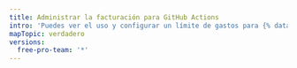 ```yaml
---
title: Administrar la facturación para GitHub Actions
intro: 'Puedes ver el uso y configurar un límite de gastos para {% data variables.product.prodname_actions %}.'
mapTopic: verdadero
versions:
  free-pro-team: '*'
---
```


